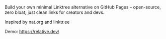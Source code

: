 Build your own minimal Linktree alternative on GitHub Pages – open-source, zero bloat, just clean links for creators and devs.

Inspired by nat.org and linktr.ee

Demo: https://relative.dev/
